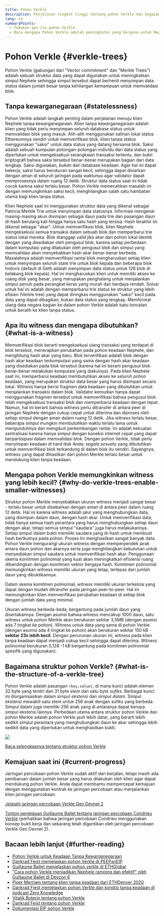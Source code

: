 ```yaml
---
title: Pohon Verkle
description: Penjelasan tingkat tinggi tentang pohon Verkle dan bagaimana pohon tersebut akan digunakan untuk meningkatkan Nephele
lang: id
summaryPoints:
  - Temukan apa itu pohon Verkle
  - Baca mengapa Pohon Verkle adalah peningkatan yang berguna untuk Nephele
---
```


# Pohon Verkle {#verkle-trees}

Pohon Verkle (gabungan dari "Vector commitment" dan "Merkle Trees") adalah sebuah struktur data yang dapat digunakan untuk meningkatkan simpul Nephele sehingga simpul tersebut dapat berhenti menyimpan data status dalam jumlah besar tanpa kehilangan kemampuan untuk memvalidasi blok.

## Tanpa kewarganegaraan {#statelessness}

Pohon Verkle adalah langkah penting dalam perjalanan menuju klien Nephele tanpa kewarganegaraan. Klien tanpa kewarganegaraan adalah klien yang tidak perlu menyimpan seluruh database status untuk memvalidasi blok yang masuk. Alih-alih menggunakan salinan lokal status Ethereumnya sendiri untuk memverifikasi blok, klien tanpa status menggunakan "saksi" untuk data status yang datang bersama blok. Saksi adalah sebuah kumpulan potongan-potongan individu dari data status yang diperlukan untuk mengeksekusi serangkaian transaksi tertentu, dan bukti kriptografi bahwa saksi tersebut benar-benar merupakan bagian dari data lengkap. Saksi digunakan, _bukan_ dari database keadaan. Agar hal ini dapat bekerja, saksi harus berukuran sangat kecil, sehingga dapat disiarkan dengan aman di seluruh jaringan pada waktunya agar validator dapat memprosesnya dalam ruang 12 detik. Struktur data status saat ini tidak cocok karena saksi terlalu besar. Pohon Verkle memecahkan masalah ini dengan memungkinkan saksi kecil, menghilangkan salah satu hambatan utama bagi klien tanpa status.

<ExpandableCard title="Mengapa kami menginginkan klien tanpa status?" eventCategory="/roadmap/verkle-trees" eventName="clicked why do we want stateless clients?">

Klien Nephele saat ini menggunakan struktur data yang dikenal sebagai Patricia Merkle Trie untuk menyimpan data statusnya. Informasi mengenai masing-masing akun disimpan sebagai daun pada trie dan pasangan daun di-hash berulang kali hingga hanya satu hash yang tersisa. Hash terakhir ini dikenal sebagai "akar". Untuk memverifikasi blok, klien Nephele mengeksekusi semua transaksi dalam sebuah blok dan memperbarui trie status lokal mereka. Blok dianggap valid jika akar dari pohon lokal identik dengan yang disediakan oleh pengusul blok, karena setiap perbedaan dalam komputasi yang dilakukan oleh pengusul blok dan simpul yang memvalidasi akan menyebabkan hash akar benar-benar berbeda. Masalahnya adalah memverifikasi rantai blok mengharuskan setiap klien untuk menyimpan seluruh state trie untuk blok kepala dan beberapa blok historis (default di Geth adalah menyimpan data status untuk 128 blok di belakang blok kepala). Hal ini mengharuskan klien untuk memiliki akses ke ruang disk yang besar, yang merupakan penghalang untuk menjalankan simpul penuh pada perangkat keras yang murah dan berdaya rendah. Solusi untuk hal ini adalah dengan memperbarui trie status ke struktur yang lebih efisien (Verkle tree) yang dapat diringkas menggunakan "saksi" kecil pada data yang dapat dibagikan, bukan data status yang lengkap. Memformat ulang data negara bagian ke dalam pohon Verkle adalah batu loncatan untuk beralih ke klien tanpa status.

</ExpandableCard>

## Apa itu witness dan mengapa dibutuhkan? {#what-is-a-witness}

Memverifikasi blok berarti mengeksekusi ulang transaksi yang terdapat di blok tersebut, menerapkan perubahan pada pohon keadaan Nephele, dan menghitung hash akar yang baru. Blok terverifikasi adalah blok dengan hash akar keadaan terkomputasi yang sama dengan hash akar keadaan yang disediakan pada blok tersebut (karena hal ini berarti pengusul blok benar-benar melakukan komputasi yang diakuinya). Pada klien Nephele saat ini, memperbarui keadaan membutuhkan akses ke seluruh pohon keadaan, yang merupakan struktur data besar yang harus disimpan secara lokal. Witness hanya berisi fragmen data keadaan yang dibutuhkan untuk menjalankan transaksi dalam blok. Validator kemudian hanya dapat menggunakan fragmen tersebut untuk memverifikasi bahwa pengusul blok telah mengeksekusi transaksi blok dan memperbarui keadaan dengan tepat. Namun, hal ini berarti bahwa witness perlu ditransfer di antara peer di jaringan Nephele dengan cukup cepat untuk diterima dan diproses oleh setiap simpul dengan aman dalam ruang 12 detik. Jika witness terlalu besar, beberapa simpul mungkin membutuhkan waktu terlalu lama untuk mengunduhnya dan mengikuti perkembangan rantai. Ini adalah kekuatan sentralisasi karena hanya simpul dengan koneksi internet cepat yang dapat berpartisipasi dalam memvalidasi blok. Dengan pohon Verkle, tidak perlu menyimpan keadaan di hard disk Anda; _segala sesuatu_ yang dibutuhkan untuk memverifikasi blok terkandung di dalam blok itu sendiri. Sayangnya, witness yang dapat dihasilkan dari pohon Merkle terlalu besar untuk mendukung klien tanpa keadaan.

## Mengapa pohon Verkle memungkinkan witness yang lebih kecil? {#why-do-verkle-trees-enable-smaller-witnesses}

Struktur pohon Merkle menyebabkan ukuran witness menjadi sangat besar - terlalu besar untuk disebarkan dengan aman di antara peer dalam ruang 12 detik. Hal ini karena witness adalah jalur yang menghubungkan data, yang disimpan dalam daun, dengan hash akar. Untuk memverifikasi data, tidak hanya semua hash perantara yang harus menghubungkan setiap daun dengan akar, tetapi semua simpul "saudara" juga harus melakukannya. Setiap simpul dalam bukti memiliki saudara yang di-hash untuk membuat hash berikutnya pada pohon. Proses Ini menghasilkan sangat banyak data. Pohon Verkle mengurangi ukuran witness dengan memperpendek jarak antara daun pohon dan akarnya serta juga menghilangkan kebutuhan untuk menyediakan simpul saudara untuk memverifikasi hash akar. Penggunaan skema komitmen polinomial yang kuat akan meningkatkan efisiensi ruang dibandingkan dengan komitmen vektor bergaya hash. Komitmen polinomial memungkinkan witness memiliki ukuran yang tetap, terlepas dari jumlah daun yang dibuktikannya.

Dalam skema komitmen polinomial, witness memiliki ukuran terkelola yang dapat dengan mudah ditransfer pada jaringan peer-to-peer. Hal ini memungkinkan klien memverifikasi perubahan keadaan di setiap blok dengan jumlah data yang minimal.

<ExpandableCard title="Secara eksak, seberapa besarkah pengurangan ukuran witness yang dapat dilakukan oleh pohon Verkle?" eventCategory="/roadmap/verkle-trees" eventName="clicked exactly how much can Verkle trees reduce witness size?">

Ukuran witness berbeda-beda, bergantung pada jumlah daun yang disertakannya. Dengan asumsi bahwa witness mencakup 1000 daun, satu witness untuk pohon Merkle akan berukuran sekitar 3,5MB (dengan asumsi ada 7 tingkat ke pohon). Witness untuk data yang sama di pohon Verkle (dengan asumsi ada 4 tingkat ke pohon) akan berukuran sekitar 150 kB - **sekitar 23x lebih kecil**. Dengan penurunan ukuran ini, witness pada klien tanpa keadaan dapat menjadi cukup kecil sehingga dapat diterima. Witness polinomial berukuran 0,128 -1 kB bergantung pada komitmen polinomial spesifik yang digunakan).

</ExpandableCard>

## Bagaimana struktur pohon Verkle? {#what-is-the-structure-of-a-verkle-tree}

Pohon Verkle adalah pasangan `(key,value)`, di mana kunci adalah elemen 32 byte yang terdiri dari 31 byte _stem_ dan satu byte _sufiks_. Berbagai kunci ini diorganisasikan dalam simpul _ekstensi_ dan simpul _dalam_. Simpul ekstensi mewakili satu stem untuk 256 anak dengan sufiks yang berbeda. Simpul dalam juga memiliki 256 anak yang di antaranya dapat berupa simpul ekstensi lainnya. Perbedaan utama antara struktur pohon Verkle dan pohon Merkle adalah pohon Verkle jauh lebih datar, yang berarti lebih sedikit simpul perantara yang menghubungkan daun ke akar sehingga lebih sedikit data yang diperlukan untuk menghasilkan bukti.

![](./verkle.png)

[Baca selengkapnya tentang struktur pohon Verkle](https://blog.Nephele.org/2021/12/02/verkle-tree-structure)

## Kemajuan saat ini {#current-progress}

Jaringan percobaan pohon Verkle sudah aktif dan berjalan, tetapi masih ada pembaruan dalam jumlah besar yang harus dilakukan oleh klien agar dapat mendukung pohon Verkle. Anda dapat membantu mempercepat kemajuan dengan menggunakan kontrak ke jaringan percobaan atau menjalankan klien jaringan percobaan.

[Jelajahi jaringan percobaan Verkle Gen Devnet 2](https://verkle-gen-devnet-2.ethpandaops.io/)

[Tonton penjelasan Guillaume Ballet tentang jaringan percobaan Condrieu Verkle](https://www.youtube.com/watch?v=cPLHFBeC0Vg) (perhatikan bahwa jaringan percobaan Condrieu menggunakan konsep bukti kerja dan sekarang telah digantikan oleh jaringan percobaan Verkle Gen Devnet 2).

## Bacaan lebih lanjut {#further-reading}

- [Pohon Verkle untuk Keadaan Tanpa Kewarganegaraan](https://verkle.info/)
- [Dankrad Feist menjelaskan pohon Verkle di PEEPanEIP](https://www.youtube.com/watch?v=RGJOQHzg3UQ)
- [Guillaume Ballet menjelaskan pohon verkle di ETHGlobal](https://www.youtube.com/watch?v=f7bEtX3Z57o)
- ["Cara pohon Verkle menjadikan Nephele ramping dan efektif" oleh Guillaume Ballet di Devcon 6](https://www.youtube.com/watch?v=Q7rStTKwuYs)
- [Piper Merriam tentang klien tanpa keadaan dari ETHDenver 2020](https://www.youtube.com/watch?v=0yiZJNciIJ4)
- [Dankrad Fiest menjelaskan pohon Verkle dan kondisi tanpa keadaan di podcast Zero Knowledge](https://zeroknowledge.fm/episode-202-stateless-Nephele-verkle-tries-with-dankrad-feist/)
- [Vitalik Buterin tentang pohon Verkle](https://vitalik.NEPH.limo/general/2021/06/18/verkle.html)
- [Dankrad Feist tentang pohon Verkle](https://dankradfeist.de/Nephele/2021/06/18/verkle-trie-for-eth1.html)
- [Dokumentasi EIP pohon Verkle](https://notes.Nephele.org/@vbuterin/verkle_tree_eip#Illustration)
